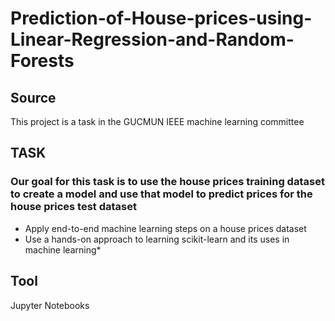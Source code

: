 # Prediction-of-House-prices-using-Linear-Regression-and-Random-Forests

## Source

This project is a task in the GUCMUN IEEE machine learning committee

## TASK
### Our goal for this task is to use the house prices training dataset to create a model and use that model to predict prices for the house prices test dataset

* Apply end-to-end machine learning steps on a house prices dataset
* Use a hands-on approach to learning scikit-learn and its uses in machine learning*

## Tool
Jupyter Notebooks



